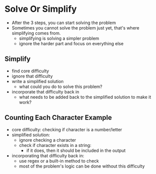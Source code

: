 # Solve Or Simplify
- After the 3 steps, you can start solving the problem
- Sometimes you cannot solve the problem just yet, that's where simplifying comes from.
    - simplifying is solving a simpler problem
    - ignore the harder part and focus on everything else
## Simplify
- find core difficulty
- ignore that difficulty
- write a simplified solution
    - what could you do to solve this problem?
- incorporate that difficulty back in
    - what needs to be added back to the simplified solution to make it work?

## Counting Each Character Example  
- core difficulty: checking if character is a number/letter
- simplified solution:
    - ignore checking a character
    - check if character exists in a string:
        - if it does, then it should be included in the output
- incorporating that difficulty back in:
    - use regex or a built-in method to check
    - most of the problem's logic can be done without this difficulty
    